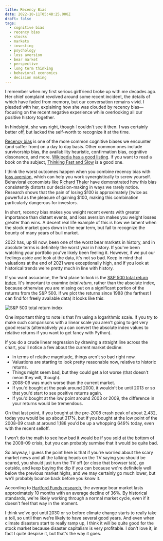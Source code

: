 ```yaml
---
title: Recency Bias
date: 2022-10-11T05:48:25.000Z
draft: false
tags:
  - cognitive bias
  - recency bias
  - stocks
  - markets
  - investing
  - psychology
  - loss aversion
  - bear market
  - perspective
  - long term thinking
  - behavioral economics
  - decision making
---
```


I remember when my first serious girlfriend broke up with me decades ago. Her chief complaint revolved around some recent incident, the details of which have faded from memory, but our conversation remains vivid. I pleaded with her, explaining how she was clouded by recency bias—focusing on the recent negative experience while overlooking all our positive history together.

In hindsight, she was right, though I couldn't see it then. I was certainly better off, but lacked the self-worth to recognize it at the time.

[Recency bias](https://en.wikipedia.org/wiki/Recency_bias) is one of the more common cognitive biases we encounter (and suffer from) on a day to day basis. Other common ones include survivorship bias, the availability heuristic, confirmation bias, cognitive dissonance, and more. [Wikipedia has a good listing](https://en.wikipedia.org/wiki/List_of_cognitive_biases). If you want to read a book on the subject, [Thinking Fast and Slow](https://en.wikipedia.org/wiki/Thinking,_Fast_and_Slow) is a good one.

I think the worst outcomes happen when you combine recency bias with [loss aversion](https://en.wikipedia.org/wiki/Loss_aversion), which can help you work synergistically to screw yourself. Behavioral economists like [Richard Thaler](https://www.nobelprize.org/prizes/economic-sciences/2017/thaler/facts/) have demonstrated how this bias consistently distorts our decision-making in ways we rarely notice. Research shows that the pain of losing $100 is approximately [twice as powerful as the pleasure of gaining $100, making this combination particularly dangerous for investors.

In short, recency bias makes you weight recent events with greater importance than distant events, and loss aversion makes you weight losses greater than wins. A decent real life example of this is how we lament when the stock market goes down in the near term, but fail to recognize the bounty of many years of bull market.

2022 has, up till now, been one of the worst bear markets in history, and in absolute terms is definitely the worst year in history. If you've been watching your portfolio you've likely been feeling it. However, if we put our feelings aside and look at the data, it's not so bad. Keep in mind that valuations at the end of 2021 were exceptionally high, and if you look at historical trends we're pretty much in line with history.

If you want assurance, the first place to look is the [S&P 500 total return index](https://yhoo.it/3Ml9yT6). It's important to examine _total return_, rather than the absolute index, because otherwise you are missing out on a significant portion of the returns from the S&P 500. If we plot the returns since 1988 (the farthest I can find for freely available data) it looks like this:

![S&P 500 total return index](sp500tr.png "S&P 500 total return index since 1988")

One important thing to note is that I'm using a logarithmic scale. If you try to make such comparisons with a linear scale you aren't going to get very good results (alternatively you can convert the absolute index values to relative returns if you want to get fancy with Python).

If you do a crude linear regression by drawing a straight line across the chart, you'll notice a few about the current market decline:

* In terms of relative magnitude, things aren't so bad right now.
* Valuations are starting to look pretty reasonable now, relative to historic returns.
* Things might seem bad, but they could get a lot worse (that doesn't mean they will, though).
* 2008-09 was much worse than the current market.
* If you'd bought at the peak around 2000, it wouldn't be until 2013 or so that you'd start to see positive returns again.
* If you'd bought at the low point around 2003 or 2009, the difference in your returns would be tremendous.

On that last point, if you bought at the pre-2008 crash peak of about 2,432, today you would be up about 317%, but if you bought at the low point of the 2008-09 crash at around 1,188 you'd be up a whopping 649% today, even with the recent selloff.

I won't do the math to see how bad it would be if you sold at the bottom of the 2008-09 crisis, but you can probably surmise that it would be quite bad.

So anyway, I guess the point here is that if you're worried about the scary market news and all the talking heads on the TV saying you should be scared, you should just turn the TV off (or close that browser tab), go outside, and keep buying the dip if you can because we're definitely well below the previous market highs, and we may certainly go much lower, but we'll probably bounce back before you know it.

According to [Hartford Funds research](https://www.hartfordfunds.com/practice-management/client-conversations/managing-volatility/bear-markets.html), the average bear market lasts approximately 10 months with an average decline of 36%. By historical standards, we're likely working through a normal market cycle, even if it doesn't feel that way in the moment.

I think we've got until 2030 or so before climate change starts to really take a toll, so until then we're likely to have several good years. And even when climate disasters start to really ramp up, I think it will be quite good for the stock market because disaster capitalism is very profitable. I don't love it, in fact I quite despise it, but that's the way it goes.
